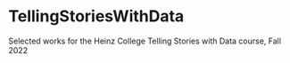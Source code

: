 # TellingStoriesWithData
Selected works for the Heinz College Telling Stories with Data course, Fall 2022
